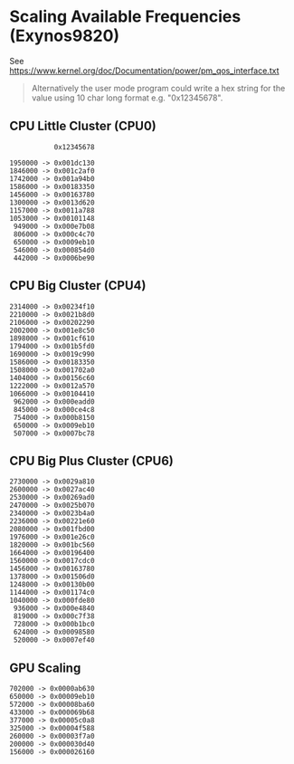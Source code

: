# Scaling Available Frequencies (Exynos9820)

See <https://www.kernel.org/doc/Documentation/power/pm_qos_interface.txt>

> Alternatively the user mode program could write a hex
> string for the value using 10 char long format e.g. "0x12345678".

## CPU Little Cluster (CPU0)

               0x12345678

    1950000 -> 0x001dc130
    1846000 -> 0x001c2af0
    1742000 -> 0x001a94b0
    1586000 -> 0x00183350
    1456000 -> 0x00163780
    1300000 -> 0x0013d620
    1157000 -> 0x0011a788
    1053000 -> 0x00101148
     949000 -> 0x000e7b08
     806000 -> 0x000c4c70
     650000 -> 0x0009eb10
     546000 -> 0x000854d0
     442000 -> 0x0006be90

## CPU Big Cluster (CPU4)

    2314000 -> 0x00234f10
    2210000 -> 0x0021b8d0
    2106000 -> 0x00202290
    2002000 -> 0x001e8c50
    1898000 -> 0x001cf610
    1794000 -> 0x001b5fd0
    1690000 -> 0x0019c990
    1586000 -> 0x00183350
    1508000 -> 0x001702a0
    1404000 -> 0x00156c60
    1222000 -> 0x0012a570
    1066000 -> 0x00104410
     962000 -> 0x000eadd0
     845000 -> 0x000ce4c8
     754000 -> 0x000b8150
     650000 -> 0x0009eb10
     507000 -> 0x0007bc78

## CPU Big Plus Cluster (CPU6)

    2730000 -> 0x0029a810
    2600000 -> 0x0027ac40
    2530000 -> 0x00269ad0
    2470000 -> 0x0025b070
    2340000 -> 0x0023b4a0
    2236000 -> 0x00221e60
    2080000 -> 0x001fbd00
    1976000 -> 0x001e26c0
    1820000 -> 0x001bc560
    1664000 -> 0x00196400
    1560000 -> 0x0017cdc0
    1456000 -> 0x00163780
    1378000 -> 0x001506d0
    1248000 -> 0x00130b00
    1144000 -> 0x001174c0
    1040000 -> 0x000fde80
     936000 -> 0x000e4840
     819000 -> 0x000c7f38
     728000 -> 0x000b1bc0
     624000 -> 0x00098580
     520000 -> 0x0007ef40

## GPU Scaling

    702000 -> 0x0000ab630
    650000 -> 0x00009eb10
    572000 -> 0x00008ba60
    433000 -> 0x000069b68
    377000 -> 0x00005c0a8
    325000 -> 0x00004f588
    260000 -> 0x00003f7a0
    200000 -> 0x000030d40
    156000 -> 0x000026160
